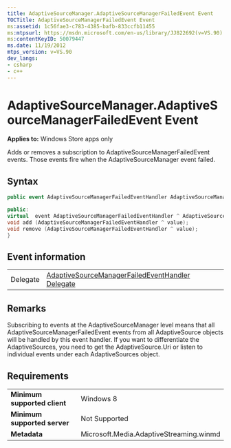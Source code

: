 ```yaml
---
title: AdaptiveSourceManager.AdaptiveSourceManagerFailedEvent Event
TOCTitle: AdaptiveSourceManagerFailedEvent Event
ms:assetid: 1c56fae3-c783-4385-bafb-833ccfb11455
ms:mtpsurl: https://msdn.microsoft.com/en-us/library/JJ822692(v=VS.90)
ms:contentKeyID: 50079447
ms.date: 11/19/2012
mtps_version: v=VS.90
dev_langs:
- csharp
- c++
---
```


# AdaptiveSourceManager.AdaptiveSourceManagerFailedEvent Event

**Applies to:** Windows Store apps only

Adds or removes a subscription to AdaptiveSourceManagerFailedEvent events. Those events fire when the AdaptiveSourceManager event failed.

## Syntax

``` csharp
public event AdaptiveSourceManagerFailedEventHandler AdaptiveSourceManagerFailedEvent
```

``` c++
public:
virtual  event AdaptiveSourceManagerFailedEventHandler ^ AdaptiveSourceManagerFailedEvent {
void add (AdaptiveSourceManagerFailedEventHandler ^ value);
void remove (AdaptiveSourceManagerFailedEventHandler ^ value);
}
```

## Event information

|||
|--- |--- |
|Delegate|[AdaptiveSourceManagerFailedEventHandler Delegate](adaptivesourcemanagerfailedeventhandler-delegate.md)|


## Remarks

Subscribing to events at the AdaptiveSourceManager level means that all AdaptiveSourceManagerFailedEvent events from all AdaptiveSource objects will be handled by this event handler. If you want to differentiate the AdaptiveSources, you need to get the AdaptiveSource.Uri or listen to individual events under each AdaptiveSources object.

## Requirements

|||
|--- |--- |
|**Minimum supported client**|Windows 8|
|**Minimum supported server**|Not Supported|
|**Metadata**|Microsoft.Media.AdaptiveStreaming.winmd|

